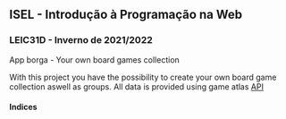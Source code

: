 ## ISEL - Introdução à Programação na Web
### LEIC31D - Inverno de 2021/2022
App borga - Your own board games collection

With this project you have the possibility to create your own board game collection aswell as groups. All data is provided using game atlas [API](https://api.boardgameatlas.com/)


#### Indices




